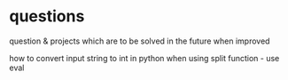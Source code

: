 # questions
question &amp; projects which are to be solved in the future when improved

how to convert input string to int in python when using split function - use eval

